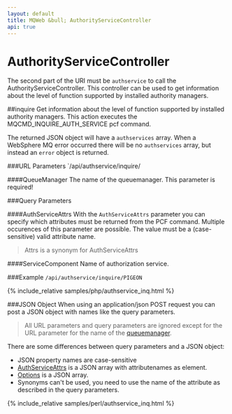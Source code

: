 ```yaml
---
layout: default
title: MQWeb &bull; AuthorityServiceController
api: true
---
```

AuthorityServiceController
==========================

The second part of the URI must be `authservice` to call the 
AuthorityServiceController. This controller can be used to get information 
about the level of function supported by installed authority managers.

##<a name="inquire"></a>inquire
Get information about the level of function supported by installed authority 
managers. This action executes the MQCMD_INQUIRE_AUTH_SERVICE pcf command.

The returned JSON object will have a `authservices` array. When a WebSphere MQ 
error occurred there will be no `authservices` array, but instead an `error` 
object is returned.

###<a name="inquireUrl"></a>URL Parameters
`/api/authservice/inquire/<QueueManager>

####<a name="inquireURLQueuemanager"></a>QueueManager
The name of the queuemanager. This parameter is required!

###<a name="inquireQuery"></a>Query Parameters

####<a name="inqueryQueryAuthServiceAttrs"></a>AuthServiceAttrs
With the `AuthServiceAttrs` parameter you can specify which attributes must be 
returned from the PCF command. Multiple occurences of this parameter are 
possible. The value must be a (case-sensitive) valid attribute name.

> Attrs is a synonym for AuthServiceAttrs

####<a name="inquireQueryServiceComponent"></a>ServiceComponent
Name of authorization service.

###<a name="inquiryExample"></a>Example
`/api/authservice/inquire/PIGEON`  

{% include_relative samples/php/authservice_inq.html %}

###<a name="inquireJSON"></a>JSON Object
When using an application/json POST request you can post a JSON object with 
names like the query parameters.

> All URL parameters and query parameters are ignored except for the URL 
> parameter for the name of the [queuemanager](#inquireUrlQueueManager).

There are some differences between query parameters and a JSON object:

+ JSON property names are case-sensitive
+ [AuthServiceAttrs](#inqueryQueryAuthServiceAttrs) is a JSON array with 
  attributenames as element.
+ [Options](#inquireQueryOptions) is a JSON array.
+ Synonyms can't be used, you need to use the name of the attribute
  as described in the query parameters.
  
{% include_relative samples/perl/authservice_inq.html %}
